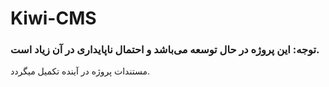 # Kiwi-CMS

### توجه: این پروژه در حال توسعه می‌باشد و احتمال ناپایداری در آن زیاد است.

مستندات پروژه در آینده تکمیل میگردد.
